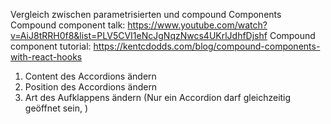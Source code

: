 Vergleich zwischen parametrisierten und compound Components
Compound component talk: https://www.youtube.com/watch?v=AiJ8tRRH0f8&list=PLV5CVI1eNcJgNqzNwcs4UKrlJdhfDjshf
Compound component tutorial: https://kentcdodds.com/blog/compound-components-with-react-hooks



1. Content des Accordions ändern
2. Position des Accordions ändern
3. Art des Aufklappens ändern (Nur ein Accordion darf gleichzeitig geöffnet sein, )
